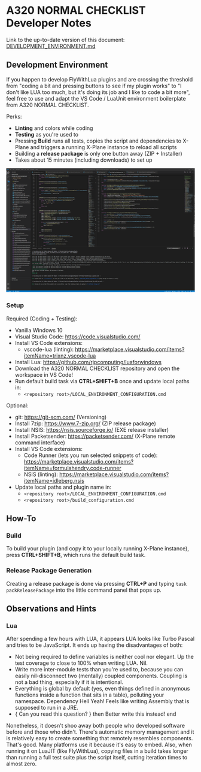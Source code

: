 # A320 NORMAL CHECKLIST Developer Notes
Link to the up-to-date version of this document: [DEVELOPMENT_ENVIRONMENT.md](https://github.com/VerticalLongboard/xplane-a320-checklist/blob/main/DEVELOPMENT_ENVIRONMENT.md)

## Development Environment
If you happen to develop FlyWithLua plugins and are crossing the threshold from "coding a bit and pressing buttons to see if my plugin works" to "I don't like LUA too much, but it's doing its job and I like to code a bit more", feel free to use and adapt the VS Code / LuaUnit environment boilerplate from A320 NORMAL CHECKLIST.

Perks:
* **Linting** and colors while coding
* **Testing** as you're used to
* Pressing **Build** runs all tests, copies the script and dependencies to X-Plane and triggers a running X-Plane instance to reload all scripts
* Building a **release package** is only one button away (ZIP + Installer)
* Takes about 15 minutes (including downloads) to set up

![FlyWithLua Boilerplate Screenshot](DEVELOPMENT_ENVIRONMENT.png "FlyWithLua Boilerplate Screenshot")

### Setup
Required (Coding + Testing):
* Vanilla Windows 10
* Visual Studio Code: https://code.visualstudio.com/
* Install VS Code extensions:
  * vscode-lua (linting): https://marketplace.visualstudio.com/items?itemName=trixnz.vscode-lua
* Install Lua: https://github.com/rjpcomputing/luaforwindows
* Download the A320 NORMAL CHECKLIST repository and open the workspace in VS Code!
* Run default build task via **CTRL+SHIFT+B** once and update local paths in:
  * `<repository root>/LOCAL_ENVIRONMENT_CONFIGURATION.cmd`

Optional:
* git: https://git-scm.com/ (Versioning)
* Install 7zip: https://www.7-zip.org/ (ZIP release package)
* Install NSIS: https://nsis.sourceforge.io/ (EXE release installer)
* Install Packetsender: https://packetsender.com/ (X-Plane remote command interface)
* Install VS Code extensions:
  * Code Runner (lets you run selected snippets of code): https://marketplace.visualstudio.com/items?itemName=formulahendry.code-runner
  * NSIS (linting): https://marketplace.visualstudio.com/items?itemName=idleberg.nsis
* Update local paths and plugin name in:
  * `<repository root>/LOCAL_ENVIRONMENT_CONFIGURATION.cmd`
  * `<repository root>/build_configuration.cmd`
  
## How-To
### Build
To build your plugin (and copy it to your locally running X-Plane instance), press **CTRL+SHIFT+B**, which runs the default build task.

### Release Package Generation
Creating a release package is done via pressing **CTRL+P** and typing `task packReleasePackage` into the little command panel that pops up.

## Observations and Hints
### Lua
After spending a few hours with LUA, it appears LUA looks like Turbo Pascal and tries to be JavaScript. It ends up having the disadvantages of both:
* Not being required to define variables is neither cool nor elegant. Up the test coverage to close to 100% when writing LUA. Nil.
* Write more inter-module tests than you're used to, because you can easily nil-disconnect two (mentally) coupled components. Coupling is not a bad thing, especially if it is intentional.
* Everything is global by default (yes, even things defined in anonymous functions inside a function that sits in a table), polluting your namespace. Dependency Hell Yeah! Feels like writing Assembly that is supposed to run in a JRE.
* { Can you read this question? } then Better write this instead! end

Nonetheless, it doesn't shoo away both people who developed software before and those who didn't. There's automatic memory management and it is relatively easy to create something that remotely resembles components. That's good. Many platforms use it because it's easy to embed. Also, when running it on LuaJIT (like FlyWithLua), copying files in a build takes longer than running a full test suite plus the script itself, cutting iteration times to almost zero.
